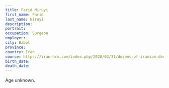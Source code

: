 ```yaml
---
title: Farid Niruyi
first_name: Farid
last_name: Niruyi
description: 
portrait: 
occupation: Surgeon
employer: 
city: Babol
province: 
country: Iran
source: https://iran-hrm.com/index.php/2020/03/31/dozens-of-iranian-doctors-died-during-irans-coronavirus-crisis/
birth_date: 
death_date: 
---
```


Age unknown.